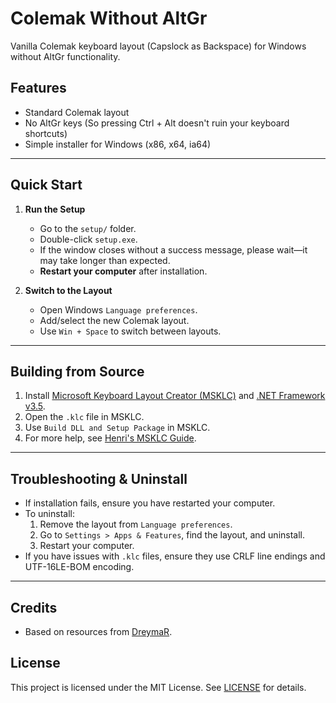 # Colemak Without AltGr

Vanilla Colemak keyboard layout (Capslock as Backspace) for Windows without AltGr functionality.

## Features

- Standard Colemak layout
- No AltGr keys (So pressing Ctrl + Alt doesn't ruin your keyboard shortcuts)
- Simple installer for Windows (x86, x64, ia64)

---

## Quick Start

1. **Run the Setup**

   - Go to the `setup/` folder.
   - Double-click `setup.exe`.
   - If the window closes without a success message, please wait—it may take longer than expected.
   - **Restart your computer** after installation.

2. **Switch to the Layout**
   - Open Windows `Language preferences`.
   - Add/select the new Colemak layout.
   - Use `Win + Space` to switch between layouts.

---

## Building from Source

1. Install [Microsoft Keyboard Layout Creator (MSKLC)](https://www.microsoft.com/en-us/download/details.aspx?id=102134) and [.NET Framework v3.5](https://www.microsoft.com/en-ph/download/details.aspx?id=21).
2. Open the `.klc` file in MSKLC.
3. Use `Build DLL and Setup Package` in MSKLC.
4. For more help, see [Henri's MSKLC Guide](https://msklc-guide.github.io/).

---

## Troubleshooting & Uninstall

- If installation fails, ensure you have restarted your computer.
- To uninstall:
  1. Remove the layout from `Language preferences`.
  2. Go to `Settings > Apps & Features`, find the layout, and uninstall.
  3. Restart your computer.
- If you have issues with `.klc` files, ensure they use CRLF line endings and UTF-16LE-BOM encoding.

---

## Credits

- Based on resources from [DreymaR](https://github.com/DreymaR).

## License

This project is licensed under the MIT License. See [LICENSE](LICENSE) for details.
